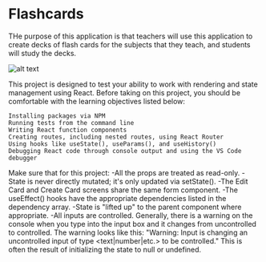 # Flashcards

THe purpose of this application is that teachers will use this application to create decks of flash cards for 
the subjects that they teach, and students will study the decks. 

![alt text](https://res.cloudinary.com/strive/image/upload/w_1000,h_1000,c_limit/8ad6e17b7d849280a619e4bb69c26baa-home.png)

This project is designed to test your ability to work with rendering and state management using React. Before taking on this project, 
you should be comfortable with the learning objectives listed below:

    Installing packages via NPM
    Running tests from the command line
    Writing React function components
    Creating routes, including nested routes, using React Router
    Using hooks like useState(), useParams(), and useHistory()
    Debugging React code through console output and using the VS Code debugger
 
 Make sure that for this project:
-All the props are treated as read-only.
-State is never directly mutated; it's only updated via setState().
-The Edit Card and Create Card screens share the same form component.
-The useEffect() hooks have the appropriate dependencies listed in the dependency array.
-State is "lifted up" to the parent component where appropriate.
-All inputs are controlled. Generally, there is a warning on the console when you type into the input box and it
changes from uncontrolled to controlled. The warning looks like this: "Warning: Input is changing an uncontrolled
input of type <text|number|etc.> to be controlled." This is often the result of initializing the state to null or undefined. 
